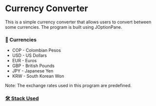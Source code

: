 # Currency Converter

This is a simple currency converter that allows users to convert between some currencies. The program is built using JOptionPane.

### 💸 Currencies
- COP - Colombian Pesos
- USD - US Dollars
- EUR - Euros
- GBP - British Pounds
- JPY - Japanese Yen 
- KRW - South Korean Won

Note: The exchange rates used in this program are predefined.

### [🛠 Stack Used](techstack.md)

